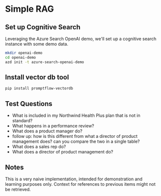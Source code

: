 # Simple RAG

## Set up Cognitive Search

Leveraging the Azure Search OpenAI demo, we'll set up a cognitive search instance with some demo data.

```sh
mkdir openai-demo
cd openai-demo
azd init -t azure-search-openai-demo
```

## Install vector db tool

```sh
pip install promptflow-vectordb
```

## Test Questions

- What is included in my Northwind Health Plus plan that is not in standard?
- What happens in a performance review?
- What does a product manager do?
- follow up: how is this different from what a director of product management does? can you compare the two in a single table?
- What does a sales rep do?
- What does a director of product management do?

## Notes

This is a very naive implementation, intended for demonstration and learning purposes only.  Context for references to previous items might not be retrieved.